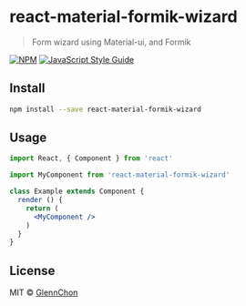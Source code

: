 # react-material-formik-wizard

> Form wizard using Material-ui, and Formik

[![NPM](https://img.shields.io/npm/v/react-material-formik-wizard.svg)](https://www.npmjs.com/package/react-material-formik-wizard) [![JavaScript Style Guide](https://img.shields.io/badge/code_style-standard-brightgreen.svg)](https://standardjs.com)

## Install

```bash
npm install --save react-material-formik-wizard
```

## Usage

```jsx
import React, { Component } from 'react'

import MyComponent from 'react-material-formik-wizard'

class Example extends Component {
  render () {
    return (
      <MyComponent />
    )
  }
}
```

## License

MIT © [GlennChon](https://github.com/GlennChon)
